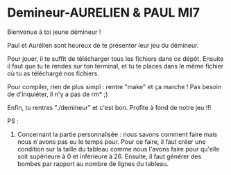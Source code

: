 # Demineur-AURELIEN & PAUL MI7


Bienvenue à toi jeune démineur !

Paul et Aurélien sont heureux de te présenter leur jeu du démineur. 

Pour jouer, il te suffit de télécharger tous les fichiers dans ce dépôt. Ensuite il faut que tu te rendes sur ton terminal, et tu te places dans le même fichier où tu as téléchargé nos fichiers.

Pour compiler, rien de plus simpl : rentre "make" et ça marche ! Pas besoin de d'inquiéter, il n'y a pas de rm* ;) 

Enfin, tu rentres "./demineur" et c'est bon. Profite à fond de notre jeu !!!



PS : 
  1) Concernant la partie personnalisée : nous savons comment faire mais nous n'avons pas eu le temps pour. Pour ce faire, il faut créer une condition sur la taille du tableau comme nous l'avons faire pour qu'elle soit supérieure à 0 et inférieure à 26. Ensuite, il faut générer des bombes par rapport au nombre de lignes du tableau.

